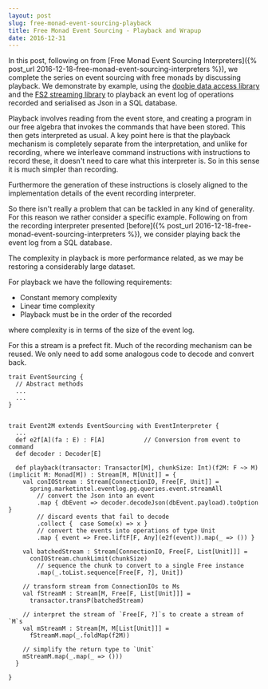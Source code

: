 ```yaml
---
layout: post
slug: free-monad-event-sourcing-playback
title: Free Monad Event Sourcing - Playback and Wrapup
date: 2016-12-31
---
```


In this post, following on from [Free Monad Event Sourcing Interpreters]({% post_url 2016-12-18-free-monad-event-sourcing-interpreters %}), we complete the series on event sourcing with free monads by discussing playback. We demonstrate by example, using the [doobie data access library](https://github.com/tpolecat/doobie) and the [FS2 streaming library](https://github.com/functional-streams-for-scala/fs2) to playback an event log of operations recorded and serialised as Json in a SQL database.

Playback involves reading from the event store, and creating a program in our free algebra that invokes the commands that have been stored. This then gets interpreted as usual. A key point here is that the playback mechanism is completely separate from the interpretation, and unlike for recording, where we interleave command instructions with instructions to record these, it doesn't need to care what this interpreter is. So in this sense it is much simpler than recording. 

Furthermore the generation of these instructions is closely aligned to the implementation details of the event recording interpreter.

So there isn't really a problem that can be tackled in any kind of generality. For this reason we rather consider a specific example. Following on from the recording interpreter presented [before]({% post_url 2016-12-18-free-monad-event-sourcing-interpreters %}), we consider playing back the event log from a SQL database.

The complexity in playback is more performance related, as we may be restoring a considerably large dataset. 

For playback we have the following requirements:

* Constant memory complexity
* Linear time complexity 
* Playback must be in the order of the recorded

where complexity is in terms of the size of the event log.

For this a stream is a prefect fit. Much of the recording mechanism can be reused. We only need to add some analogous code to decode and convert back.

```
trait EventSourcing {
  // Abstract methods
  ...
  ...
}


trait Event2M extends EventSourcing with EventInterpreter {
  ...
  def e2f[A](fa : E) : F[A]           // Conversion from event to command
  def decoder : Decoder[E]

  def playback(transactor: Transactor[M], chunkSize: Int)(f2M: F ~> M)(implicit M: Monad[M]) : Stream[M, M[Unit]] = {
    val conIOStream : Stream[ConnectionIO, Free[F, Unit]] =
      spring.marketintel.eventlog.pg.queries.event.streamAll
        // convert the Json into an event
        .map { dbEvent => decoder.decodeJson(dbEvent.payload).toOption }
        // discard events that fail to decode
        .collect {  case Some(x) => x }
        // convert the events into operations of type Unit
        .map { event => Free.liftF[F, Any](e2f(event)).map(_ => ()) }

    val batchedStream : Stream[ConnectionIO, Free[F, List[Unit]]] =
      conIOStream.chunkLimit(chunkSize)
        // sequence the chunk to convert to a single Free instance
        .map(_.toList.sequence[Free[F, ?], Unit])

    // transform stream from ConnectionIOs to Ms
    val fStreamM : Stream[M, Free[F, List[Unit]]] =
      transactor.transP(batchedStream)

    // interpret the stream of `Free[F, ?]`s to create a stream of `M`s
    val mStreamM : Stream[M, M[List[Unit]]] =
      fStreamM.map(_.foldMap(f2M))

    // simplify the return type to `Unit`
    mStreamM.map(_.map(_ => ()))
  }

}

```












 


